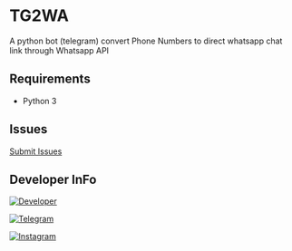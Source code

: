 # TG2WA
A python bot (telegram) convert Phone Numbers to direct whatsapp chat link through Whatsapp API

## Requirements
- Python 3

## Issues 

[Submit Issues](https://github.com/riz4d/TG2WA/issues)

## Developer InFo

[![Developer](https://contributors-img.web.app/image?repo=riz4d/TG2WA)](https://github.com/riz4d)

[![Telegram](https://img.shields.io/badge/Telegram-grey?style=for-the-badge&logo=telegram)](https://telegram.me/rizad_x96)

[![Instagram](https://img.shields.io/badge/InstaGram-grey?style=for-the-badge&logo=Instagram&logoColor=white)](https://instagram.com/rizad__x96)
